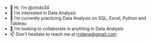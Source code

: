 - 👋 Hi, I’m @chido34
- 👀 I’m interested in Data Analysis
- 🌱 I’m currently practicing Data Analysis on SQL, Excel, Python and Tableau
- 💞️ I’m looking to collaborate in anything in Data Analysis
- 📫 Don't hesitate to reach me at rridane@gmail.com
